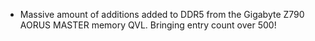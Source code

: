 
- Massive amount of additions added to DDR5 from the Gigabyte Z790 AORUS MASTER memory QVL. Bringing entry count over 500!
